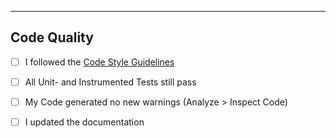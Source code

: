 
<!-- provide a short description of your PR. What did you change, what problems does it solve? -->

---

## Code Quality

<!-- please make sure that you check all these -->
<!-- if you ONLY added a new locale, this doesn't really apply to you. -->

- [ ] I followed the [Code Style Guidelines](https://github.com/shadow578/Yodel/blob/develop/CONTRIBUTING.md#code-style-guidelines)
- [ ] All Unit- and Instrumented Tests still pass
- [ ] My Code generated no new warnings (Analyze > Inspect Code)
- [ ] I updated the documentation <!-- (if needed; most of the time KDoc will be enough) -->


<!-- _
 .__(.)< (SHUBA)
  \___)
(you may not remove this) -->
